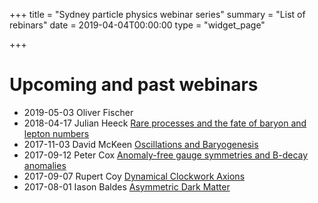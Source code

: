 +++
title = "Sydney particle physics webinar series"
summary = "List of rebinars"
date = 2019-04-04T00:00:00
type = "widget_page"

+++

# Upcoming and past webinars

* 2019-05-03 Oliver Fischer 
* 2018-04-17 Julian Heeck [Rare processes and the fate of baryon and lepton numbers](webinar/Seminar-20180417-Heeck.pdf)
* 2017-11-03 David McKeen [Oscillations and Baryogenesis](webinar/Seminar-20171103-mckeen.pdf)
* 2017-09-12 Peter Cox [Anomaly-free gauge symmetries and B-decay anomalies](webinar/Seminar-20170912-Cox.pdf)
* 2017-09-07 Rupert Coy [Dynamical Clockwork Axions](webinar/Seminar-20170907-Coy.pdf)
* 2017-08-01 Iason Baldes [Asymmetric Dark Matter](webinar/Seminar-20170801-baldes.pdf)
